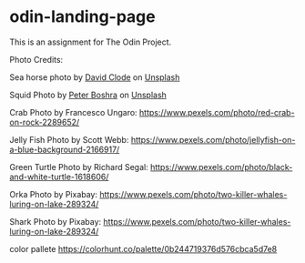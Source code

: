 # odin-landing-page
This is an assignment for The Odin Project.

Photo Credits:

Sea horse photo by <a href="https://unsplash.com/it/@davidclode?utm_source=unsplash&utm_medium=referral&utm_content=creditCopyText">David Clode</a> on <a href="https://unsplash.com/images/animals/whale?utm_source=unsplash&utm_medium=referral&utm_content=creditCopyText">Unsplash</a>

Squid Photo by <a href="https://unsplash.com/@peterboshra80?utm_source=unsplash&utm_medium=referral&utm_content=creditCopyText">Peter Boshra</a> on <a href="https://unsplash.com/s/photos/squid?utm_source=unsplash&utm_medium=referral&utm_content=creditCopyText">Unsplash</a>

Crab Photo by Francesco Ungaro: https://www.pexels.com/photo/red-crab-on-rock-2289652/

Jelly Fish Photo by Scott Webb: https://www.pexels.com/photo/jellyfish-on-a-blue-background-2166917/

Green Turtle Photo by Richard Segal: https://www.pexels.com/photo/black-and-white-turtle-1618606/

Orka Photo by Pixabay: https://www.pexels.com/photo/two-killer-whales-luring-on-lake-289324/

Shark Photo by Pixabay: https://www.pexels.com/photo/two-killer-whales-luring-on-lake-289324/

color pallete https://colorhunt.co/palette/0b244719376d576cbca5d7e8